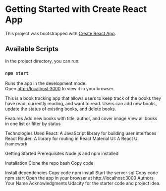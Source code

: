 # Getting Started with Create React App

This project was bootstrapped with [Create React App](https://github.com/facebook/create-react-app).

## Available Scripts

In the project directory, you can run:

### `npm start`

Runs the app in the development mode.\
Open [http://localhost:3000](http://localhost:3000) to view it in your browser.

This is a book tracking app that allows users to keep track of the books they have read, currently reading, and want to read. Users can add new books, update the status of existing books, and delete books.

Features
Add new books with title, author, and cover image
View all books in one list or filter by status

Technologies Used
React: A JavaScript library for building user interfaces
React Router: A library for routing in React
Material UI: A React UI framework

Getting Started
Prerequisites
Node.js and npm installed

Installation
Clone the repo
bash
Copy code

Install dependencies
Copy code
npm install
Start the server
sql
Copy code
npm start
Open the app in your browser at http://localhost:3000
Authors
Your Name
Acknowledgments
Udacity for the starter code and project idea.

